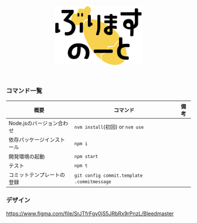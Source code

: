<div align="center">

<br/>

![logo](./src/assets/images/logo.svg)

<br/>

</div>

### コマンド一覧

| 概要                       | コマンド                                    | 備考 |
| -------------------------- | ------------------------------------------- | ---- |
| Node.jsのバージョン合わせ  | `nvm install`(初回) or `nvm use`            |
| 依存パッケージインストール | `npm i`                                     |
| 開発環境の起動             | `npm start`                                 |
| テスト                     | `npm t`                                     |
| コミットテンプレートの登録 | `git config commit.template .commitmessage` |

### デザイン

<https://www.figma.com/file/SrJTfrFgy0jS5JRbRx9rPnzL/Bleedmaster>